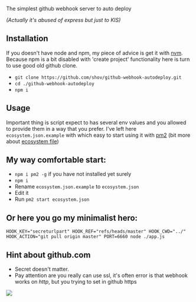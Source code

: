 The simplest github webhook server to auto deploy 

*(Actually it's abused of express but just to KIS)*

## Installation
If you doesn't have node and npm, my piece of advice is get it with [nvm](https://github.com/creationix/nvm).
Because npm is a bit disabled with 'create project' functionality here is turn to use good old github clone.
* `git clone https://github.com/shov/github-webhook-autodeploy.git`
* `cd ./github-webhook-autodeploy`
* `npm i`

## Usage
Important thing is script expect to has several env values and you allowed to provide them in a way that you prefer.
I've left here `ecosystem.json.example` with which easy to start using it with [pm2](http://pm2.keymetrics.io/docs/usage/quick-start/) (bit more about [ecosystem file](http://pm2.keymetrics.io/docs/usage/application-declaration/#json-format))

## My way comfortable start:
* `npm i pm2 -g` if you have not installed yet surely
* `npm i`
* Rename `ecosystem.json.example` to `ecosystem.json`
* Edit it
* Run `pm2 start ecosystem.json`

## Or here you go my minimalist hero:
`HOOK_KEY="secreturlpart" HOOK_REF="refs/heads/master" HOOK_CWD="../" HOOK_ACTION="git pull origin master" PORT=6660 node ./app.js`

## Hint about github.com
* Secret doesn't matter.
* Pay attention are you really can use ssl, it's often error is that webhook works on *http*, but you trying to set in github https
<img src="https://preview.ibb.co/gs3CkJ/webhook.jpg"/>
